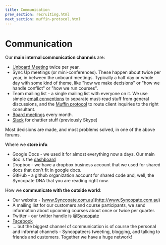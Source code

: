```yaml
---
title: Communication
prev_section: recruiting.html
next_section: muffin-protocol.html
---
```


Communication
=============

Our **main internal communication channels** are:

-   [Unboard Meeting](unboard.html) twice per year.
-   Sync Up meetings (or mini-conferences). These happen about twice per year, in between the unboard meetings. Typically a half day or whole day with some kind of theme, like "how we make decisions" or "how we handle conflict" or "how we run courses".
-   Team mailing list - a single mailing list with everyone on it. We use simple [email conventions](email-conventions.html) to separate must-read stuff from general discussions, and the [Muffin protocol](bun-protocol.html) to route client inquiries to the right consultant.
-   [Board meetings](board.html) every month.
-   [Slack](http://www.slack.com) for chattier stuff (previously Skype)

Most decisions are made, and most problems solved, in one of the above forums.

Where we **store info**:

-   Google Docs - we used it for almost everything now a days. Our main doc is the [dashboard](dashboard.html)
-   Dropbox - we have a dropbox business account that we used for shared docs that don't fit in google docs.
-   GitHub - a github organization account for shared code and, well, the Syncopate DNA that you are reading right now.

How we **communicate with the outside world**:

-   Our website - [www.Syncopate.com.au](http://www.Syncopate.com.au)
-   A mailing list for our customers and course participants, we send information about upcoming courses about once or twice per quarter.
-   Twitter - our twitter handle is [@Syncopate](https://twitter.com/Syncopate/)
-   [Facebook](https://www.facebook.com/Syncopate.se)
-   ... but the biggest channel of communication is of course the personal and informal channels - Syncopateers tweeting, blogging, and talking to friends and customers. Together we have a huge network!
